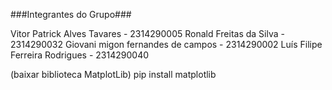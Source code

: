 ###Integrantes do Grupo###


Vitor Patrick Alves Tavares - 2314290005
Ronald Freitas da Silva - 2314290032
Giovani migon fernandes de campos - 2314290002
Luís Filipe Ferreira Rodrigues - 2314290040

(baixar biblioteca MatplotLib) 
pip install matplotlib
